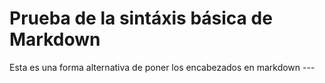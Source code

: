 # Prueba de la sintáxis básica de Markdown

 Esta es una forma alternativa de poner los encabezados en markdown ---
